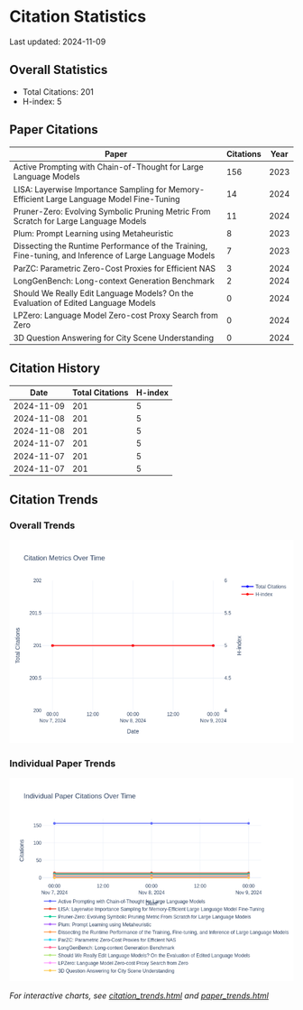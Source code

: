 # Citation Statistics

Last updated: 2024-11-09

## Overall Statistics
- Total Citations: 201
- H-index: 5

## Paper Citations

| Paper | Citations | Year |
| ----- | --------- | ---- |
| Active Prompting with Chain-of-Thought for Large Language Models | 156 | 2023 |
| LISA: Layerwise Importance Sampling for Memory-Efficient Large Language Model Fine-Tuning | 14 | 2024 |
| Pruner-Zero: Evolving Symbolic Pruning Metric From Scratch for Large Language Models | 11 | 2024 |
| Plum: Prompt Learning using Metaheuristic | 8 | 2023 |
| Dissecting the Runtime Performance of the Training, Fine-tuning, and Inference of Large Language Models | 7 | 2023 |
| ParZC: Parametric Zero-Cost Proxies for Efficient NAS | 3 | 2024 |
| LongGenBench: Long-context Generation Benchmark | 2 | 2024 |
| Should We Really Edit Language Models? On the Evaluation of Edited Language Models | 0 | 2024 |
| LPZero: Language Model Zero-cost Proxy Search from Zero | 0 | 2024 |
| 3D Question Answering for City Scene Understanding | 0 | 2024 |

## Citation History

| Date | Total Citations | H-index |
| ---- | --------------- | ------- |
| 2024-11-09 | 201 | 5 |
| 2024-11-08 | 201 | 5 |
| 2024-11-08 | 201 | 5 |
| 2024-11-07 | 201 | 5 |
| 2024-11-07 | 201 | 5 |
| 2024-11-07 | 201 | 5 |

## Citation Trends

### Overall Trends
![Citation Trends](citation_trends.png)

### Individual Paper Trends
![Paper Trends](paper_trends.png)

*For interactive charts, see [citation_trends.html](citation_trends.html) and [paper_trends.html](paper_trends.html)*